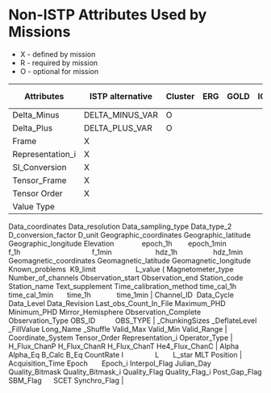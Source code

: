 # Non-ISTP Attributes Used by Missions

- X - defined by mission
- R - required by mission
- O - optional for mission

| Attributes | ISTP alternative | Cluster | ERG | GOLD | ICON | MMS | PSP | PRBEM | Solar Orbiter |
| ---------- | ---------------- | ------- | --- | ---- | ---- | --- | --- | ----- | ------------- |
| Delta_Minus | DELTA_MINUS_VAR | O | | | | | | | | 
| Delta_Plus | DELTA_PLUS_VAR | O | | | | | | | | 
| Frame | X | | | | | | | | | 
| Representation_i | X | | | | | | | | | 
| SI_Conversion | X | | | | | | | | | 
| Tensor_Frame | X | | | | | | | | | 
| Tensor Order | X | | | | | | | | | 
| Value Type  | | | | | | | | | | 

Data_coordinates
Data_resolution
Data_sampling_type
Data_type_2
D_conversion_factor
D_unit
Geographic_coordinates Geographic_latitude Geographic_longitude Elevation              epoch_1h        epoch_1min                  f_1h                                    f_1min                      hdz_1h                  hdz_1min
Geomagnetic_coordinates 
Geomagnetic_latitude Geomagnetic_longitude Known_problems  K9_limit                    L_value (
Magnetometer_type Number_of_channels Observation_start Observation_end Station_code
Station_name
Text_supplement
Time_calibration_method
time_cal_1h
time_cal_1min       time_1h             time_1min | Channel_ID  Data_Cycle
Data_Level
Data_Revision
Last_obs_Count_In_File
Maximum_PHD
Minimum_PHD
Mirror_Hemisphere
Observation_Complete
Observation_Type
OBS_ID          OBS_TYPE | _ChunkingSizes
_DeflateLevel
_FillValue
Long_Name
_Shuffle
Valid_Max
Valid_Min
Valid_Range | Coordinate_System
Tensor_Order
Representation_i
Operator_Type | H_Flux_ChanP
H_Flux_ChanR
H_Flux_ChanT
He4_Flux_ChanC | Alpha
Alpha_Eq
B_Calc
B_Eq
CountRate
I                L       L_star
MLT
Position | Acquisition_Time
Epoch       Epoch_i
Interpol_Flag
Julian_Day
Quality_Bitmask
Quality_Bitmask_i
Quality_Flag
Quality_Flag_i
Post_Gap_Flag
SBM_Flag      SCET
Synchro_Flag |
